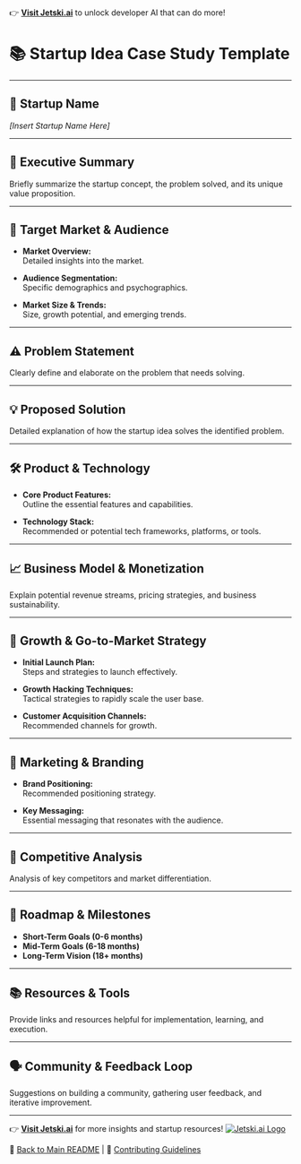 👉 **[Visit Jetski.ai](https://jetski.ai)** to unlock developer AI that can do more!
# 📚 Startup Idea Case Study Template
---

## 🚩 Startup Name
_[Insert Startup Name Here]_

---

## 📝 Executive Summary
Briefly summarize the startup concept, the problem solved, and its unique value proposition.

---

## 🎯 Target Market & Audience
- **Market Overview:**  
  Detailed insights into the market.
  
- **Audience Segmentation:**  
  Specific demographics and psychographics.
  
- **Market Size & Trends:**  
  Size, growth potential, and emerging trends.

---

## ⚠️ Problem Statement
Clearly define and elaborate on the problem that needs solving.

---

## 💡 Proposed Solution
Detailed explanation of how the startup idea solves the identified problem.

---

## 🛠️ Product & Technology
- **Core Product Features:**  
  Outline the essential features and capabilities.

- **Technology Stack:**  
  Recommended or potential tech frameworks, platforms, or tools.

---

## 📈 Business Model & Monetization
Explain potential revenue streams, pricing strategies, and business sustainability.

---

## 🚀 Growth & Go-to-Market Strategy
- **Initial Launch Plan:**  
  Steps and strategies to launch effectively.

- **Growth Hacking Techniques:**  
  Tactical strategies to rapidly scale the user base.

- **Customer Acquisition Channels:**  
  Recommended channels for growth.

---

## 📣 Marketing & Branding
- **Brand Positioning:**  
  Recommended positioning strategy.

- **Key Messaging:**  
  Essential messaging that resonates with the audience.

---

## 🔑 Competitive Analysis
Analysis of key competitors and market differentiation.

---

## 📅 Roadmap & Milestones
- **Short-Term Goals (0-6 months)**  
- **Mid-Term Goals (6-18 months)**  
- **Long-Term Vision (18+ months)**  

---

## 📚 Resources & Tools
Provide links and resources helpful for implementation, learning, and execution.

---

## 🗣️ Community & Feedback Loop
Suggestions on building a community, gathering user feedback, and iterative improvement.

---

👉 **[Visit Jetski.ai](https://jetski.ai)** for more insights and startup resources!
[![Jetski.ai Logo](https://jetski.ai/logo.png)](https://jetski.ai)

🔗 [Back to Main README](./README.md) | 🔗 [Contributing Guidelines](./CONTRIBUTING.md)
